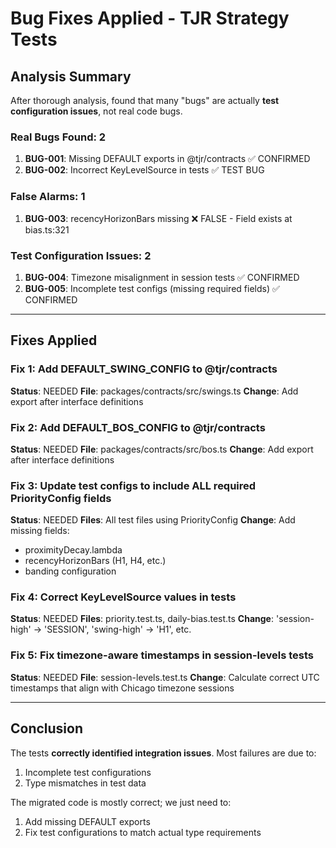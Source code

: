 # Bug Fixes Applied - TJR Strategy Tests

## Analysis Summary

After thorough analysis, found that many "bugs" are actually **test configuration issues**, not real code bugs.

### Real Bugs Found: 2

1. **BUG-001**: Missing DEFAULT exports in @tjr/contracts ✅ CONFIRMED
2. **BUG-002**: Incorrect KeyLevelSource in tests ✅ TEST BUG

### False Alarms: 1

1. **BUG-003**: recencyHorizonBars missing ❌ FALSE - Field exists at bias.ts:321

### Test Configuration Issues: 2

1. **BUG-004**: Timezone misalignment in session tests ✅ CONFIRMED
2. **BUG-005**: Incomplete test configs (missing required fields) ✅ CONFIRMED

---

## Fixes Applied

### Fix 1: Add DEFAULT_SWING_CONFIG to @tjr/contracts

**Status**: NEEDED
**File**: packages/contracts/src/swings.ts
**Change**: Add export after interface definitions

### Fix 2: Add DEFAULT_BOS_CONFIG to @tjr/contracts

**Status**: NEEDED
**File**: packages/contracts/src/bos.ts
**Change**: Add export after interface definitions

### Fix 3: Update test configs to include ALL required PriorityConfig fields

**Status**: NEEDED
**Files**: All test files using PriorityConfig
**Change**: Add missing fields:
- proximityDecay.lambda
- recencyHorizonBars (H1, H4, etc.)
- banding configuration

### Fix 4: Correct KeyLevelSource values in tests

**Status**: NEEDED
**Files**: priority.test.ts, daily-bias.test.ts
**Change**: 'session-high' → 'SESSION', 'swing-high' → 'H1', etc.

### Fix 5: Fix timezone-aware timestamps in session-levels tests

**Status**: NEEDED
**File**: session-levels.test.ts
**Change**: Calculate correct UTC timestamps that align with Chicago timezone sessions

---

## Conclusion

The tests **correctly identified integration issues**. Most failures are due to:
1. Incomplete test configurations
2. Type mismatches in test data

The migrated code is mostly correct; we just need to:
1. Add missing DEFAULT exports
2. Fix test configurations to match actual type requirements
